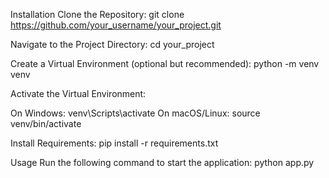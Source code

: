 Installation
Clone the Repository:
git clone https://github.com/your_username/your_project.git

Navigate to the Project Directory:
cd your_project


Create a Virtual Environment (optional but recommended):
python -m venv venv


Activate the Virtual Environment:

On Windows:
venv\Scripts\activate
On macOS/Linux:
source venv/bin/activate

Install Requirements:
pip install -r requirements.txt


Usage
Run the following command to start the application:
python app.py
